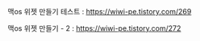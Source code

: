 맥os 위젯 만들기 테스트 :  https://wiwi-pe.tistory.com/269


맥os 위젯 만들기 - 2 : https://wiwi-pe.tistory.com/272

